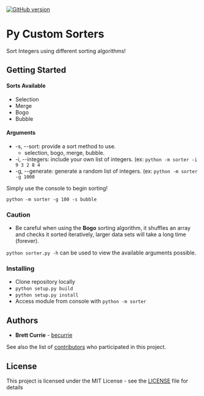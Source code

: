 [![GitHub version](https://badge.fury.io/gh/becurrie%2Fpy-custom-sorters.svg)](https://badge.fury.io/gh/becurrie%2Fpy-custom-sorters)

# Py Custom Sorters

Sort Integers using different sorting algorithms!

## Getting Started

#### Sorts Available

- Selection
- Merge
- Bogo
- Bubble

#### Arguments

- -s, --sort: provide a sort method to use.
    - selection, bogo, merge, bubble.
- -i, --integers: include your own list of integers. (ex: ```python -m sorter -i 9 3 2 8 4```
- -g, --generate: generate a random list of integers. (ex: ```python -m sorter -g 1000```

Simply use the console to begin sorting!

```
python -m sorter -g 100 -s bubble
```

### Caution
- Be careful when using the **Bogo** sorting algorithm, it shuffles
an array and checks it sorted iteratively, larger data sets will take a long time (forever).

```python sorter.py -h``` can be used to view the available arguments possible.

### Installing

- Clone repository locally
- ```python setup.py build```
- ```python setup.py install```
- Access module from console with ```python -m sorter```

## Authors

* **Brett Currie** - [becurrie](https://github.com/becurrie)

See also the list of [contributors](https://github.com/becurrie/py-custom-sorters/contributors) who participated in this project.

## License

This project is licensed under the MIT License - see the [LICENSE](LICENSE) file for details
